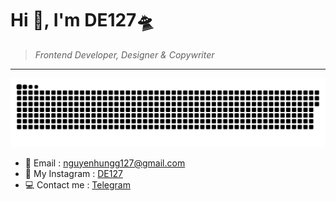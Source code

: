 # Hi 👋, I'm DE127🛸

> *Frontend Developer, Designer & Copywriter*

---

[![img](img\github-contribution-grid-snake.svg)](https://github.com/Evil0ctal/Evil0ctal/blob/main/images/github-contribution-grid-snake.svg)

* 📧 Email : [nguyenhungg127@gmail.com](mailto:nguyenhungg127+github@email.com)
* 📸 My Instagram : [DE127](https://www.instagram.com/nguyenhungg127/)
* 💻 Contact me : [Telegram](https://t.me/nguyenhungg127)
